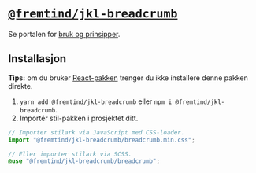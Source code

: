 # [`@fremtind/jkl-breadcrumb`](https://jokul.fremtind.no/komponenter/breadcrumb)

Se portalen for [bruk og prinsipper](https://jokul.fremtind.no/komponenter/breadcrumb).

## Installasjon

**Tips:** om du bruker [React-pakken](../breadcrumb-react/) trenger du ikke installere denne pakken direkte.

1. `yarn add @fremtind/jkl-breadcrumb` eller `npm i @fremtind/jkl-breadcrumb`.
2. Importér stil-pakken i prosjektet ditt.

```js
// Importer stilark via JavaScript med CSS-loader.
import "@fremtind/jkl-breadcrumb/breadcrumb.min.css";
```

```scss
// Eller importer stilark via SCSS.
@use "@fremtind/jkl-breadcrumb/breadcrumb";
```
